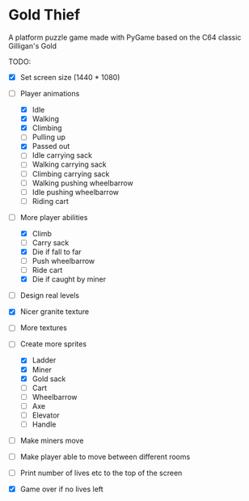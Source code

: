 # Gold Thief
A platform puzzle game made with PyGame based on the C64 classic Gilligan's Gold

TODO:  
- [x] Set screen size (1440 * 1080)
- [ ] Player animations  
    - [x] Idle
    - [x] Walking
    - [x] Climbing
    - [ ] Pulling up
    - [x] Passed out
    - [ ] Idle carrying sack
    - [ ] Walking carrying sack
    - [ ] Climbing carrying sack
    - [ ] Walking pushing wheelbarrow
    - [ ] Idle pushing wheelbarrow
    - [ ] Riding cart
- [ ] More player abilities
    - [x] Climb
    - [ ] Carry sack
    - [x] Die if fall to far
    - [ ] Push wheelbarrow
    - [ ] Ride cart   
    - [x] Die if caught by miner 
- [ ] Design real levels
- [X] Nicer granite texture
- [ ] More textures
- [ ] Create more sprites
    - [X] Ladder
    - [X] Miner
    - [X] Gold sack
    - [ ] Cart
    - [ ] Wheelbarrow
    - [ ] Axe
    - [ ] Elevator
    - [ ] Handle
- [ ] Make miners move
- [ ] Make player able to move between different rooms
- [ ] Print number of lives etc to the top of the screen
- [x] Game over if no lives left 

 
